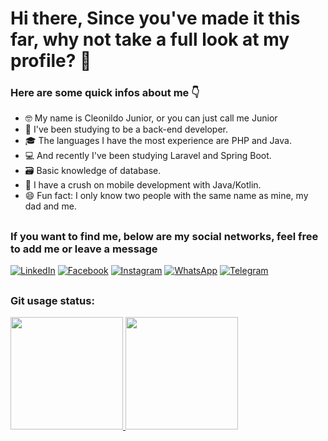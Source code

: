 # Hi there, Since you've made it this far, why not take a full look at my profile?	:thinking:

### Here are some quick infos about me :point_down:

- :nerd_face: My name is Cleonildo Junior, or you can just call me Junior
- 🌱 I've been studying to be a back-end developer.
- :mortar_board: The languages I have the most experience are PHP and Java.
- :computer: And recently I've been studying Laravel and Spring Boot.
- :card_file_box: Basic knowledge of database.
- :iphone: I have a crush on mobile development with Java/Kotlin.
- :smile: Fun fact: I only know two people with the same name as mine, my dad and me.

##

### If you want to find me, below are my social networks, feel free to add me or leave a message

<a href="https://www.linkedin.com/in/cleonildo-junior"><img alt="LinkedIn" src="https://img.shields.io/badge/linkedin-%230077B5.svg?style=for-the-badge&logo=linkedin&logoColor=white"/></a>  <a href="https://www.facebook.com/junior.soares.1069/"><img alt="Facebook" src="https://img.shields.io/badge/Facebook-%231877F2.svg?style=for-the-badge&logo=Facebook&logoColor=white"/></a>  <a href="https://www.instagram.com/juniorsoares1990/?hl=pt-br/"><img alt="Instagram" src="https://img.shields.io/badge/Instagram-%23E4405F.svg?style=for-the-badge&logo=Instagram&logoColor=white"/></a>  <a href="https://api.whatsapp.com/send?phone=5521999017223"><img alt="WhatsApp" src="https://img.shields.io/badge/WhatsApp-25D366?style=for-the-badge&logo=whatsapp&logoColor=white"/></a>  <a href="https://t.me/CleonildoJunior"><img alt="Telegram" src="https://img.shields.io/badge/Telegram-2CA5E0?style=for-the-badge&logo=telegram&logoColor=white" /></a>

##

### Git usage status:

 <div>
  <a href="https://github.com/CleuJunior">
  <img height="180em" src="https://github-readme-stats.vercel.app/api?username=CleuJunior&show_icons=true&theme=chartreuse-dark&include_all_commits=true&count_private=true"/>
  <img height="180em" src="https://github-readme-stats.vercel.app/api/top-langs/?username=CleuJunior&layout=compact&langs_count=7&theme=chartreuse-dark"/>
</div>
